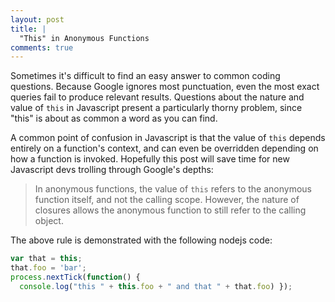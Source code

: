 ```yaml
---
layout: post
title: |
  "This" in Anonymous Functions
comments: true
---
```


Sometimes it's difficult to find an easy answer to common coding questions. Because
Google ignores most punctuation, even the most exact queries fail to produce
relevant results. Questions about the nature and value of `this` in Javascript present
a particularly thorny problem, since "this" is about as common a word as you can find.

A common point of confusion in Javascript is that the value of `this` depends entirely
on a function's context, and can even be overridden depending on how a function is
invoked. Hopefully this post will save time for new Javascript devs trolling through
Google's depths:

>In anonymous functions, the value of `this` refers to the anonymous function itself,
and not the calling scope. However, the nature of closures allows the anonymous function
to still refer to the calling object.

The above rule is demonstrated with the following nodejs code:

``` javascript
var that = this;
that.foo = 'bar';
process.nextTick(function() {
  console.log("this " + this.foo + " and that " + that.foo) });
```
